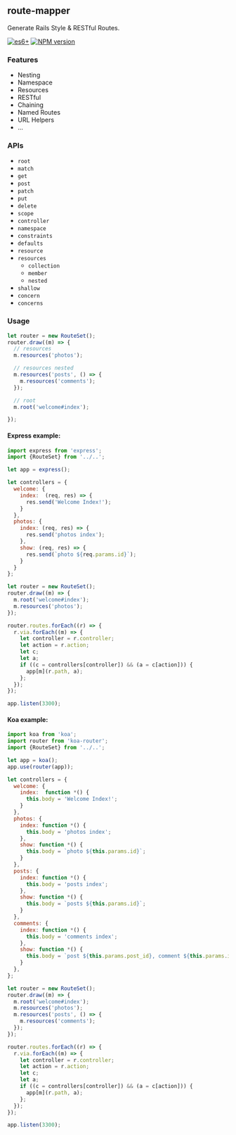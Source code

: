 
## route-mapper

Generate Rails Style & RESTful Routes.

  [![es6+][es6-image]][es6-url]
  [![NPM version][npm-image]][npm-url]

### Features

* Nesting
* Namespace
* Resources
* RESTful
* Chaining
* Named Routes
* URL Helpers
* ...


### APIs

* `root`
* `match`
* `get`
* `post`
* `patch`
* `put`
* `delete`
* `scope`
* `controller`
* `namespace`
* `constraints`
* `defaults`
* `resource`
* `resources`
  * `collection`
  * `member`
  * `nested`
* `shallow`
* `concern`
* `concerns`



### Usage

```js
let router = new RouteSet();
router.draw((m) => {
  // resources
  m.resources('photos');

  // resources nested
  m.resources('posts', () => {
    m.resources('comments');
  });

  // root
  m.root('welcome#index');

});
```


#### Express example:

```js
import express from 'express';
import {RouteSet} from '../..';

let app = express();

let controllers = {
  welcome: {
    index:  (req, res) => {
      res.send('Welcome Index!');
    }
  },
  photos: {
    index: (req, res) => {
      res.send('photos index');
    },
    show: (req, res) => {
      res.send(`photo ${req.params.id}`);
    }
  }
};

let router = new RouteSet();
router.draw((m) => {
  m.root('welcome#index');
  m.resources('photos');
});

router.routes.forEach((r) => {
  r.via.forEach((m) => {
    let controller = r.controller;
    let action = r.action;
    let c;
    let a;
    if ((c = controllers[controller]) && (a = c[action])) {
      app[m](r.path, a);
    };
  });
});

app.listen(3300);
```

#### Koa example:

```js
import koa from 'koa';
import router from 'koa-router';
import {RouteSet} from '../..';

let app = koa();
app.use(router(app));

let controllers = {
  welcome: {
    index:  function *() {
      this.body = 'Welcome Index!';
    }
  },
  photos: {
    index: function *() {
      this.body = 'photos index';
    },
    show: function *() {
      this.body = `photo ${this.params.id}`;
    }
  },
  posts: {
    index: function *() {
      this.body = 'posts index';
    },
    show: function *() {
      this.body = `posts ${this.params.id}`;
    }
  },
  comments: {
    index: function *() {
      this.body = 'comments index';
    },
    show: function *() {
      this.body = `post ${this.params.post_id}, comment ${this.params.id}`;
    }
  },
};

let router = new RouteSet();
router.draw((m) => {
  m.root('welcome#index');
  m.resources('photos');
  m.resources('posts', () => {
    m.resources('comments');
  });
});

router.routes.forEach((r) => {
  r.via.forEach((m) => {
    let controller = r.controller;
    let action = r.action;
    let c;
    let a;
    if ((c = controllers[controller]) && (a = c[action])) {
      app[m](r.path, a);
    };
  });
});

app.listen(3300);
```



[es6-image]: https://img.shields.io/badge/es-6+-brightgreen.svg?style=flat-square
[es6-url]: https://developer.mozilla.org/en-US/docs/Web/JavaScript/New_in_JavaScript/ECMAScript_6_support_in_Mozilla
[npm-image]: https://img.shields.io/npm/v/route-mapper.svg?style=flat-square
[npm-url]: https://npmjs.org/package/route-mapper
